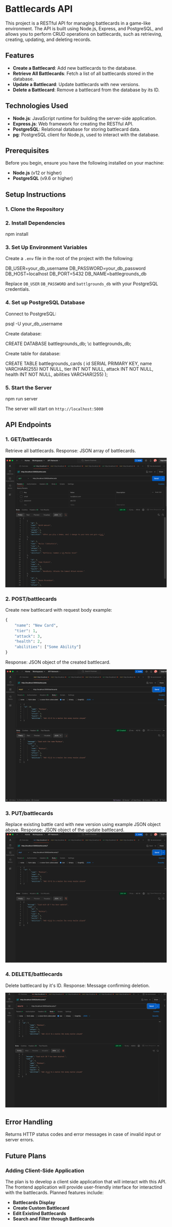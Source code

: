 # Battlecards API

This project is a RESTful API for managing battlecards in a game-like environment. The API is built using Node.js, Express, and PostgreSQL, and allows you to perform CRUD operations on battlecards, such as retrieving, creating, updating, and deleting records.

## Features

- **Create a Battlecard**: Add new battlecards to the database.
- **Retrieve All Battlecards**: Fetch a list of all battlecards stored in the database.
- **Update a Battlecard**: Update battlecards with new versions. 
- **Delete a Battlecard**: Remove a battlecard from the database by its ID.

## Technologies Used

- **Node.js**: JavaScript runtime for building the server-side application.
- **Express.js**: Web framework for creating the RESTful API.
- **PostgreSQL**: Relational database for storing battlecard data.
- **pg**: PostgreSQL client for Node.js, used to interact with the database.

## Prerequisites

Before you begin, ensure you have the following installed on your machine:

- **Node.js** (v12 or higher)
- **PostgreSQL** (v9.6 or higher)

## Setup Instructions

### 1. Clone the Repository

### 2. Install Dependencies

npm install

### 3. Set Up Environment Variables

Create a `.env` file in the root of the project with the following:

DB_USER=your_db_username
DB_PASSWORD=your_db_password
DB_HOST=localhost
DB_PORT=5432
DB_NAME=battlegrounds_db

Replace `DB_USER` `DB_PASSWORD` and `battlgrounds_db` with your PostgreSQL credentials. 

### 4. Set up PostgreSQL Database

Connect to PostgreSQL:

psql -U your_db_username

Create database: 

CREATE DATABASE battlegrounds_db;
\c battlegrounds_db;

Create table for database:

CREATE TABLE battlegrounds_cards (
    id SERIAL PRIMARY KEY,
    name VARCHAR(255) NOT NULL,
    tier INT NOT NULL,
    attack INT NOT NULL,
    health INT NOT NULL,
    abilities VARCHAR(255)
);

### 5. Start the Server

npm run server

The server will start on `http://localhost:5000`

## API Endpoints

### 1. GET/battlecards

Retrieve all battlecards.
Response: JSON array of battlecards. 

![get route](public/bcgetroute.png)

### 2. POST/battlecards

Create new battlecard with request body example:

````python
{
    "name": "New Card",
    "tier": 1,
    "attack": 3,
    "health": 2,
    "abilities": ["Some Ability"]
}
````

Response: JSON object of the created battlecard. 

![post route](public/bcpostroute.png)


### 3. PUT/battlecards

Replace existing battle card with new version using example JSON object above.
Response: JSON object of the update battlecard.  
![put route](public/bcputroute.png)

### 4. DELETE/battlecards

Delete battlecard by it's ID.
Response: Message confirming deletion. 

![delete route](public/bcdeleteroute.png)

## Error Handling

Returns HTTP status codes and error messages in case of invalid input or server errors. 

## Future Plans

### Adding Client-Side Application

The plan is to develop a client side application that will interact with this API. The frontend application will provide user-friendly interface for interactind with the battlecards. Planned features include: 

- **Battlecards Display**
- **Create Custom Battlecard**
- **Edit Existind Battlecards**
- **Search and Filter through Battlecards**
